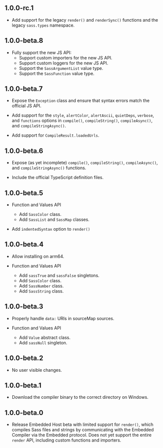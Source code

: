 ## 1.0.0-rc.1

* Add support for the legacy `render()` and `renderSync()` functions and the
  legacy `sass.types` namespace.

## 1.0.0-beta.8

* Fully support the new JS API:
  * Support custom importers for the new JS API.
  * Support custom loggers for the new JS API.
  * Support the `SassArgumentList` value type.
  * Support the `SassFunction` value type.

## 1.0.0-beta.7

* Expose the `Exception` class and ensure that syntax errors match the official
  JS API.

* Add support for the `style`, `alertColor`, `alertAscii`, `quietDeps`,
  `verbose`, and `functions` options in `compile()`, `compileString()`,
  `compileAsync()`, and `compileStringAsync()`.

* Add support for `CompileResult.loadedUrls`.

## 1.0.0-beta.6

* Expose (as yet incomplete) `compile()`, `compileString()`, `compileAsync()`,
  and `compileStringAsync()` functions.

* Include the official TypeScript definition files.

## 1.0.0-beta.5

- Function and Values API
  - Add `SassColor` class.
  - Add `SassList` and `SassMap` classes.

- Add `indentedSyntax` option to `render()`

## 1.0.0-beta.4

- Allow installing on arm64.

- Function and Values API
  - Add `sassTrue` and `sassFalse` singletons.
  - Add `SassColor` class.
  - Add `SassNumber` class.
  - Add `SassString` class.

## 1.0.0-beta.3

- Properly handle `data:` URIs in sourceMap sources.

- Function and Values API
  - Add `Value` abstract class.
  - Add `sassNull` singleton.

## 1.0.0-beta.2

- No user visible changes.

## 1.0.0-beta.1

- Download the compiler binary to the correct directory on Windows.

## 1.0.0-beta.0

- Release Embedded Host beta with limited support for `render()`, which compiles
  Sass files and strings by communicating with the Embedded Compiler via the
  Embedded protocol. Does not yet support the entire `render` API, including
  custom functions and importers.

